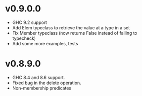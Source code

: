 # v0.9.0.0
- GHC 9.2 support
- Add Elem typeclass to retrieve the value at a type in a set
- Fix Member typeclass (now returns False instead of failing to typecheck)
- Add some more examples, tests

# v0.8.9.0
- GHC 8.4 and 8.6 support.
- Fixed bug in the delete operation.
- Non-membership predicates
